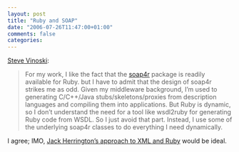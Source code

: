 ```yaml
---
layout: post
title: "Ruby and SOAP"
date: "2006-07-26T11:47:00+01:00"
comments: false
categories: 
---
```


<p><a href="http://www.iona.com/blogs/vinoski/archives/000316.html">Steve Vinoski</a>:</p>

<blockquote>
<p>For my work, I like the fact that the <a href="http://dev.ctor.org/soap4r">soap4r</a> package is readily available for Ruby. but I have to admit that the design of soap4r strikes me as odd. Given my middleware background, I&#8217;m used to generating C/C++/Java stubs/skeletons/proxies from description languages and compiling them into applications. But Ruby is dynamic, so I don&#8217;t understand the need for a tool like wsdl2ruby for generating Ruby code from WSDL. So I just avoid that part. Instead, I use some of the underlying soap4r classes to do everything I need dynamically.</p>
</blockquote>

<p>I agree; IMO, <a href="http://www.onlamp.com/pub/a/onlamp/2004/08/12/ruby_e4x.html">Jack Herrington&#8217;s approach to XML and Ruby</a> would be ideal.</p>


